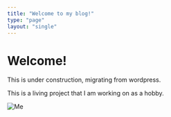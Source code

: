 ```yaml
---
title: "Welcome to my blog!"
type: "page"
layout: "single"
---
```


# Welcome!
This is under construction, migrating from wordpress.

This is a living project that I am working on as a hobby.

![Me](https://campnesher.org/wp-content/uploads/sites/7/2020/09/Under-Construction-Sign.png)

